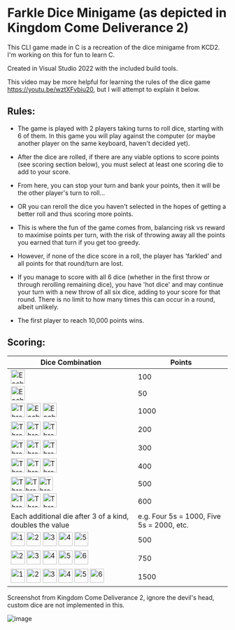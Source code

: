 # Farkle Dice Minigame (as depicted in Kingdom Come Deliverance 2)

This CLI game made in C is a recreation of the dice minigame from KCD2. I'm working on this for fun to learn C. 

Created in Visual Studio 2022 with the included build tools.

This video may be more helpful for learning the rules of the dice game https://youtu.be/wztXFvbiu20, but I will attempt to explain it below.

## Rules:
- The game is played with 2 players taking turns to roll dice, starting with 6 of them. In this game you will play against the computer (or maybe another player on the same keyboard, haven't decided yet).
  
- After the dice are rolled, if there are any viable options to score points (see scoring section below), you must select at least one scoring die to add to your score.
  
- From here, you can stop your turn and bank your points, then it will be the other player's turn to roll...
  
- OR you can reroll the dice you haven't selected in the hopes of getting a better roll and thus scoring more points.

- This is where the fun of the game comes from, balancing risk vs reward to maximise points per turn, with the risk of throwing away all the points you earned that turn if you get too greedy.
  
- However, if none of the dice score in a roll, the player has 'farkled' and all points for that round/turn are lost.

- If you manage to score with all 6 dice (whether in the first throw or through rerolling remaining dice), you have 'hot dice' and may continue your turn with a new throw of all six dice, adding to your score for that round. There is no limit to how many times this can occur in a round, albeit unlikely.

- The first player to reach 10,000 points wins.

## Scoring:

| Dice Combination   | Points |
|--------------------|---------|
| <img src="https://upload.wikimedia.org/wikipedia/commons/thumb/0/09/Dice-1.svg/2048px-Dice-1.svg.png" alt="Each 1" width="32"/>      |   100    |
| <img src="https://upload.wikimedia.org/wikipedia/commons/thumb/d/dc/Dice-5.svg/2048px-Dice-5.svg.png" alt="Each 5" width="32"/>       | 50 |
| <img src="https://upload.wikimedia.org/wikipedia/commons/thumb/0/09/Dice-1.svg/2048px-Dice-1.svg.png" alt="Three 1s" width="32"/> <img src="https://upload.wikimedia.org/wikipedia/commons/thumb/0/09/Dice-1.svg/2048px-Dice-1.svg.png" alt="Each 1" width="32"/> <img src="https://upload.wikimedia.org/wikipedia/commons/thumb/0/09/Dice-1.svg/2048px-Dice-1.svg.png" alt="Each 1" width="32"/>| 1000 |
| <img src="https://upload.wikimedia.org/wikipedia/commons/3/34/Dice-2.svg" alt="Three 2s" width="32"/> <img src="https://upload.wikimedia.org/wikipedia/commons/3/34/Dice-2.svg" alt="Three 2s" width="32"/> <img src="https://upload.wikimedia.org/wikipedia/commons/3/34/Dice-2.svg" alt="Three 2s" width="32"/> | 200 |
| <img src="https://upload.wikimedia.org/wikipedia/commons/thumb/c/ca/Dice-3.svg/600px-Dice-3.svg.png" alt="Three 3s" width="32"/> <img src="https://upload.wikimedia.org/wikipedia/commons/thumb/c/ca/Dice-3.svg/600px-Dice-3.svg.png" alt="Three 3s" width="32"/>  <img src="https://upload.wikimedia.org/wikipedia/commons/thumb/c/ca/Dice-3.svg/600px-Dice-3.svg.png" alt="Three 3s" width="32"/> | 300 |
| <img src="https://upload.wikimedia.org/wikipedia/commons/1/16/Dice-4.svg" alt="Three 4s" width="32"/> <img src="https://upload.wikimedia.org/wikipedia/commons/1/16/Dice-4.svg" alt="Three 4s" width="32"/> <img src="https://upload.wikimedia.org/wikipedia/commons/1/16/Dice-4.svg" alt="Three 4s" width="32"/>  | 400 |
| <img src="https://upload.wikimedia.org/wikipedia/commons/thumb/d/dc/Dice-5.svg/2048px-Dice-5.svg.png" alt="Three 5s" width="32"/><img src="https://upload.wikimedia.org/wikipedia/commons/thumb/d/dc/Dice-5.svg/2048px-Dice-5.svg.png" alt="Three 5s" width="32"/><img src="https://upload.wikimedia.org/wikipedia/commons/thumb/d/dc/Dice-5.svg/2048px-Dice-5.svg.png" alt="Three 5s" width="32"/>  | 500 |
| <img src="https://upload.wikimedia.org/wikipedia/commons/thumb/1/14/Dice-6.svg/600px-Dice-6.svg.png" alt="Three 6s" width="32"/>  <img src="https://upload.wikimedia.org/wikipedia/commons/thumb/1/14/Dice-6.svg/600px-Dice-6.svg.png" alt="Three 6s" width="32"/>  <img src="https://upload.wikimedia.org/wikipedia/commons/thumb/1/14/Dice-6.svg/600px-Dice-6.svg.png" alt="Three 6s" width="32"/>| 600 |
| Each additional die after 3 of a kind, doubles the value | e.g. Four 5s = 1000, Five 5s = 2000, etc. |
| <img src="https://upload.wikimedia.org/wikipedia/commons/thumb/0/09/Dice-1.svg/2048px-Dice-1.svg.png" alt="1" width="32"/> <img src="https://upload.wikimedia.org/wikipedia/commons/3/34/Dice-2.svg" alt="2" width="32"/>  <img src="https://upload.wikimedia.org/wikipedia/commons/thumb/c/ca/Dice-3.svg/600px-Dice-3.svg.png" alt="3" width="32"/>  <img src="https://upload.wikimedia.org/wikipedia/commons/1/16/Dice-4.svg" alt="4" width="32"/> <img src="https://upload.wikimedia.org/wikipedia/commons/thumb/d/dc/Dice-5.svg/2048px-Dice-5.svg.png" alt="5" width="32"/> | 500 |
| <img src="https://upload.wikimedia.org/wikipedia/commons/3/34/Dice-2.svg" alt="2" width="32"/>  <img src="https://upload.wikimedia.org/wikipedia/commons/thumb/c/ca/Dice-3.svg/600px-Dice-3.svg.png" alt="3" width="32"/>  <img src="https://upload.wikimedia.org/wikipedia/commons/1/16/Dice-4.svg" alt="4" width="32"/> <img src="https://upload.wikimedia.org/wikipedia/commons/thumb/d/dc/Dice-5.svg/2048px-Dice-5.svg.png" alt="5" width="32"/>  <img src="https://upload.wikimedia.org/wikipedia/commons/thumb/1/14/Dice-6.svg/600px-Dice-6.svg.png" alt="6" width="32"/> | 750 |
| <img src="https://upload.wikimedia.org/wikipedia/commons/thumb/0/09/Dice-1.svg/2048px-Dice-1.svg.png" alt="1" width="32"/> <img src="https://upload.wikimedia.org/wikipedia/commons/3/34/Dice-2.svg" alt="2" width="32"/>  <img src="https://upload.wikimedia.org/wikipedia/commons/thumb/c/ca/Dice-3.svg/600px-Dice-3.svg.png" alt="3" width="32"/>  <img src="https://upload.wikimedia.org/wikipedia/commons/1/16/Dice-4.svg" alt="4" width="32"/> <img src="https://upload.wikimedia.org/wikipedia/commons/thumb/d/dc/Dice-5.svg/2048px-Dice-5.svg.png" alt="5" width="32"/>  <img src="https://upload.wikimedia.org/wikipedia/commons/thumb/1/14/Dice-6.svg/600px-Dice-6.svg.png" alt="6" width="32"/> | 1500 |

Screenshot from Kingdom Come Deliverance 2, ignore the devil's head, custom dice are not implemented in this.

![image](https://github.com/user-attachments/assets/90b43ded-942f-47b2-a3ad-a8b7b7524256)
